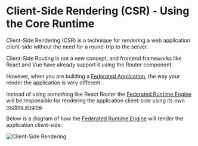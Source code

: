 # Client-Side Rendering (CSR) - Using the Core Runtime

Client-Side Rendering (CSR) is a technique for rendering a web application client-side without the need for a round-trip to the server.

Client-Side Routing is not a new concept, and frontend frameworks like React and Vue have already support it using the Router component.

However, when you are building a [Federated Application](), the way your render the application is very different.

Instead of using something like React Router the [Federated Runtime Engine]() will be responsible for rendering the application client-side using its own [routing engine]().

Below is a diagram of how the [Federated Runtime Engine]() will render the application client-side:

![Client-Side Rendering](../../../assets/images/client-side-rendering.png)
